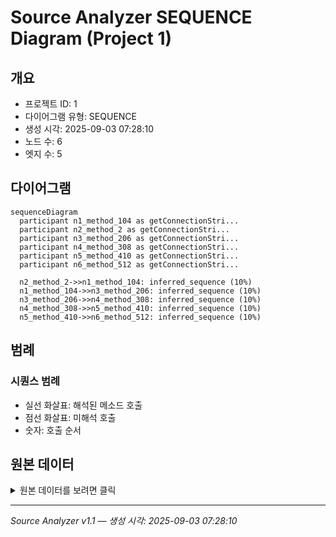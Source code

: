# Source Analyzer SEQUENCE Diagram (Project 1)

## 개요
- 프로젝트 ID: 1
- 다이어그램 유형: SEQUENCE
- 생성 시각: 2025-09-03 07:28:10
- 노드 수: 6
- 엣지 수: 5

## 다이어그램

```mermaid
sequenceDiagram
  participant n1_method_104 as getConnectionStri...
  participant n2_method_2 as getConnectionStri...
  participant n3_method_206 as getConnectionStri...
  participant n4_method_308 as getConnectionStri...
  participant n5_method_410 as getConnectionStri...
  participant n6_method_512 as getConnectionStri...

  n2_method_2->>n1_method_104: inferred_sequence (10%)
  n1_method_104->>n3_method_206: inferred_sequence (10%)
  n3_method_206->>n4_method_308: inferred_sequence (10%)
  n4_method_308->>n5_method_410: inferred_sequence (10%)
  n5_method_410->>n6_method_512: inferred_sequence (10%)
```

## 범례

### 시퀀스 범례
- 실선 화살표: 해석된 메소드 호출
- 점선 화살표: 미해석 호출
- 숫자: 호출 순서

## 원본 데이터

<details>
<summary>원본 데이터를 보려면 클릭</summary>

노드 목록 (6)
```json
  method:2: getConnectionString() (method)
  method:104: getConnectionString() (method)
  method:206: getConnectionString() (method)
  method:308: getConnectionString() (method)
  method:410: getConnectionString() (method)
  method:512: getConnectionString() (method)
```

엣지 목록 (5)
```json
  method:2 -> method:104 (inferred_sequence)
  method:104 -> method:206 (inferred_sequence)
  method:206 -> method:308 (inferred_sequence)
  method:308 -> method:410 (inferred_sequence)
  method:410 -> method:512 (inferred_sequence)
```

</details>

---
*Source Analyzer v1.1 — 생성 시각: 2025-09-03 07:28:10*